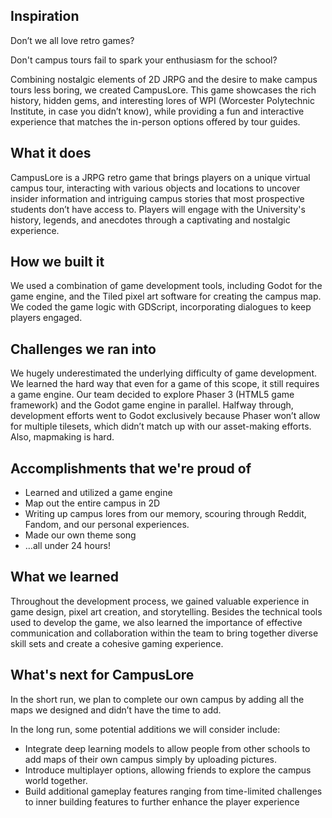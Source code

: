 ## Inspiration

Don’t we all love retro games?

Don't campus tours fail to spark your enthusiasm for the school?

Combining nostalgic elements of 2D JRPG and the desire to make campus tours less boring, we created CampusLore. This game showcases the rich history, hidden gems, and interesting lores of WPI (Worcester Polytechnic Institute, in case you didn’t know), while providing a fun and interactive experience that matches the in-person options offered by tour guides.

## What it does

CampusLore is a JRPG retro game that brings players on a unique virtual campus tour, interacting with various objects and locations to uncover insider information and intriguing campus stories that most prospective students don’t have access to. Players will engage with the University's history, legends, and anecdotes through a captivating and nostalgic experience.

## How we built it

We used a combination of game development tools, including Godot for the game engine, and the Tiled pixel art software for creating the campus map. We coded the game logic with GDScript, incorporating dialogues to keep players engaged.

## Challenges we ran into

We hugely underestimated the underlying difficulty of game development. We learned the hard way that even for a game of this scope, it still requires a game engine. Our team decided to explore Phaser 3 (HTML5 game framework) and the Godot game engine in parallel. Halfway through, development efforts went to Godot exclusively because Phaser won’t allow for multiple tilesets, which didn’t match up with our asset-making efforts. 
Also, mapmaking is hard.

## Accomplishments that we're proud of
- Learned and utilized a game engine
- Map out the entire campus in 2D
- Writing up campus lores from our memory, scouring through Reddit, Fandom, and our personal experiences.
- Made our own theme song
- …all under 24 hours!

## What we learned
Throughout the development process, we gained valuable experience in game design, pixel art creation, and storytelling. Besides the technical tools used to develop the game, we also learned the importance of effective communication and collaboration within the team to bring together diverse skill sets and create a cohesive gaming experience.

## What's next for CampusLore

In the short run, we plan to complete our own campus by adding all the maps we designed and didn’t have the time to add.

In the long run, some potential additions we will consider include:
- Integrate deep learning models to allow people from other schools to add maps of their own campus simply by uploading pictures. 
- Introduce multiplayer options, allowing friends to explore the campus world together.
- Build additional gameplay features ranging from time-limited challenges to inner building features to further enhance the player experience
